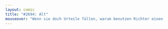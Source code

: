 ```yaml
---
layout: comic
title: "#2694: Alt"
mouseover: "Wenn sie doch Urteile fällen, warum benutzen Richter einen Hammer und keine Axt?"
---
```

